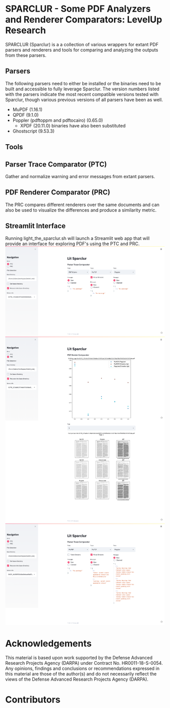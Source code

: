 # SPARCLUR - Some PDF Analyzers and Renderer Comparators: LevelUp Research

SPARCLUR (Sparclur) is a a collection of various wrappers for extant PDF 
parsers and renderers and tools for comparing and analyzing the outputs from
these parsers.

## Parsers
The following parsers need to either be installed or the binaries need to be built and accessible to fully leverage Sparclur. The version numbers listed with the parsers indicate the most recent compatible versions tested with Sparclur, though various previous versions of all parsers have been as well.

* MuPDF (1.16.1)
* QPDF (9.1.0)
* Poppler (pdftoppm and pdftocairo) (0.65.0)
  * XPDF (20.11.0) binaries have also been substituted
* Ghostscript (9.53.3)

## Tools
## Parser Trace Comparator (PTC)
Gather and normalize warning and error messages from extant parsers.

## PDF Renderer Comparator (PRC)

The PRC compares different renderers over the same documents and can also be used
to visualize the differences and produce a similarity metric.

## Streamlit Interface

Running light_the_sparclur.sh will launch a Streamlit web app that will provide an interface for 
exploring PDF's using the PTC and PRC.
![](./images/lit_sparclur_ptc_no_warnings.png)
![](./images/lit_sparclur_prc_2.png)
![](./images/lit_sparclur_ptc_warnings.png)

# Acknowledgements

This material is based upon work supported by the Defense Advanced Research 
Projects Agency (DARPA) under Contract No. HR0011-18-S-0054. Any opinions, 
findings and conclusions or recommendations expressed in this material are 
those of the author(s) and do not necessarily reflect the views of the 
Defense Advanced Research Projects Agency (DARPA).

# Contributors

